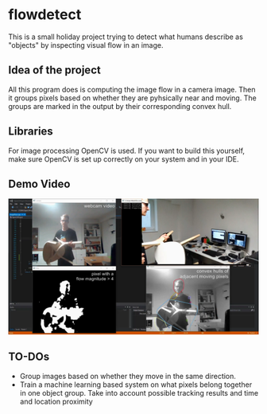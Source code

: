 # flowdetect

This is a small holiday project trying to detect what humans describe as "objects" by inspecting visual flow in an image.

## Idea of the project

All this program does is computing the image flow in a camera image. Then it groups pixels based on whether they are pyhsically near and moving. The groups are marked in the output by their corresponding convex hull.

## Libraries

For image processing OpenCV is used. If you want to build this yourself, make sure OpenCV is set up correctly on your system and in your IDE.

## Demo Video

[![Watch the demo video](thumb.png "Click to get redirected to the Youtube Video")](https://youtu.be/l5aenMUADbg)

## TO-DOs

 - Group images based on whether they move in the same direction.
 - Train a machine learning based system on what pixels belong together in one object group. Take into account possible tracking results and time and location proximity
